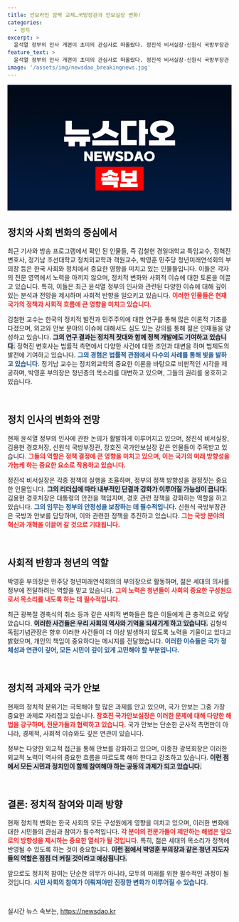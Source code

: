 ```yaml
---
title: 안보라인 깜짝 교체…국방장관과 안보실장 변화!
categories:
  - 정치
excerpt: >
  윤석열 정부의 인사 개편이 초미의 관심사로 떠올랐다. 정진석 비서실장·신원식 국방부장관 등 주요 인물들이 교체된 이유는? 광복절 경축식 취소의 배경까지 공개된다. 클릭해 더 알아보세요!
feature_text: >
  윤석열 정부의 인사 개편이 초미의 관심사로 떠올랐다. 정진석 비서실장·신원식 국방부장관 등 주요 인물들이 교체된 이유는? 광복절 경축식 취소의 배경까지 공개된다. 클릭해 더 알아보세요!
image: '/assets/img/newsdao_breakingnews.jpg'
---
```


<p><img src="/assets/img/newsdao_breakingnews.jpg" alt="koreaapp 속보" /></p>

<h2 data-ke-size="size26">정치와 사회 변화의 중심에서</h2>

<p data-ke-size="size16">최근 기사와 방송 프로그램에서 확인 된 인물들, 즉 김철현 경일대학교 특임교수, 정혁진 변호사, 정기남 조선대학교 정치외교학과 객원교수, 박영훈 민주당 청년미래연석회의 부의장 등은 한국 사회와 정치에서 중요한 영향을 미치고 있는 인물들입니다. 이들은 각자의 전문 영역에서 노력을 아끼지 않으며, 정치적 변화와 사회적 이슈에 대한 토론을 이끌고 있습니다. 특히, 이들은 최근 윤석열 정부의 인사와 관련된 다양한 이슈에 대해 깊이 있는 분석과 전망을 제시하며 사회적 반향을 일으키고 있습니다. <b><span style="color: #ee2323;">이러한 인물들은 현재 국가의 정책과 사회적 흐름에 큰 영향을 미치고 있습니다.</span></b></p>

<p data-ke-size="size16">김철현 교수는 한국의 정치적 발전과 민주주의에 대한 연구를 통해 많은 이론적 기초를 다졌으며, 외교와 안보 분야의 이슈에 대해서도 심도 있는 강의를 통해 젊은 인재들을 양성하고 있습니다. <b><span style="background-color: #21538527;">그의 연구 결과는 정치적 잣대와 함께 정책 개발에도 기여하고 있습니다.</span></b> 정혁진 변호사는 법률적 측면에서 다양한 사건에 대한 조언과 대변을 하며 법제도의 발전에 기여하고 있습니다. <b><span style="color: #1a5490;">그의 경험은 법률적 관점에서 다수의 사례를 통해 빛을 발하고 있습니다.</span></b> 정기남 교수는 정치외교학의 중요한 이론을 바탕으로 비판적인 시각을 제공하며, 박영훈 부의장은 청년층의 목소리를 대변하고 있으며, 그들의 권리를 옹호하고 있습니다.</p>

<p data-ke-size="size16">&nbsp;</p>

<h2 data-ke-size="size26">정치 인사의 변화와 전망</h2>

<p data-ke-size="size16">현재 윤석열 정부의 인사에 관한 논의가 활발하게 이루어지고 있으며, 정진석 비서실장, 김용현 경호처장, 신원식 국방부장관, 장호진 국가안보실장 같은 인물들이 주목받고 있습니다. <b><span style="color: #ee2323;">그들의 역할은 정책 결정에 큰 영향을 미치고 있으며, 이는 국가의 미래 방향성을 가늠케 하는 중요한 요소로 작용하고 있습니다.</span></b></p>

<p data-ke-size="size16">정진석 비서실장은 각종 정책의 실행을 조율하며, 정부의 정책 방향성을 결정짓는 중요한 인물입니다. <b><span style="background-color: #21538527;">그의 리더십에 따라 내부적인 단결과 강화가 이루어질 가능성이 큽니다.</span></b> 김용현 경호처장은 대통령의 안전을 책임지며, 경호 관련 정책을 강화하는 역할을 하고 있습니다. <b><span style="color: #1a5490;">그의 임무는 정부의 안정성을 보장하는 데 필수적입니다.</span></b> 신원식 국방부장관은 국방과 안보를 담당하며, 이와 관련한 정책을 추진하고 있습니다. <b><span style="color: #ee2323;">그는 국방 분야의 혁신과 개혁을 이끌어 갈 것으로 기대됩니다.</span></b></p>

<p data-ke-size="size16">&nbsp;</p>

<h2 data-ke-size="size26">사회적 반향과 청년의 역할</h2>

<p data-ke-size="size16">박영훈 부의장은 민주당 청년미래연석회의의 부의장으로 활동하며, 젊은 세대의 의사를 정부에 전달하려는 역할을 맡고 있습니다. <b><span style="color: #ee2323;">그의 노력은 청년들이 사회의 중요한 구성원으로서 목소리를 내도록 하는 데 필수적입니다.</span></b></p>

<p data-ke-size="size16">최근 광복절 경축식의 취소 등과 같은 사회적 변화들은 많은 이들에게 큰 충격으로 와닿았습니다. <b><span style="background-color: #21538527;">이러한 사건들은 우리 사회의 역사와 기억을 되새기게 하고 있습니다.</span></b> 김형석 독립기념관장은 향후 이러한 사건들이 더 이상 발생하지 않도록 노력을 기울이고 있다고 밝혔으며, 개인의 책임이 중요하다는 메시지를 전달했습니다. <b><span style="color: #1a5490;">이러한 이슈들은 국가 정체성과 연관이 깊어, 모든 시민이 깊이 있게 고민해야 할 부분입니다.</span></b></p>

<p data-ke-size="size16">&nbsp;</p>

<h2 data-ke-size="size26">정치적 과제와 국가 안보</h2>

<p data-ke-size="size16">현재의 정치적 분위기는 극복해야 할 많은 과제를 안고 있으며, 국가 안보는 그중 가장 중요한 과제로 자리잡고 있습니다. <b><span style="color: #ee2323;">장호진 국가안보실장은 이러한 문제에 대해 다양한 해법을 강구하며, 전문가들과 협력하고 있습니다.</span></b> 국가 안보는 단순한 군사적 측면만이 아니라, 경제적, 사회적 이슈와도 깊은 연관이 있습니다.</p>

<p data-ke-size="size16">정부는 다양한 외교적 접근을 통해 안보를 강화하고 있으며, 이종찬 광복회장은 이러한 외교적 노력이 역사의 중요한 흐름을 따르도록 해야 한다고 강조하고 있습니다. <b><span style="background-color: #21538527;">이런 점에서 모든 시민과 정치인이 함께 참여해야 하는 공동의 과제가 되고 있습니다.</span></b></p>

<p data-ke-size="size16">&nbsp;</p>

<h2 data-ke-size="size26">결론: 정치적 참여와 미래 방향</h2>

<p data-ke-size="size16">현재 정치적 변화는 한국 사회의 모든 구성원에게 영향을 미치고 있으며, 이러한 변화에 대한 시민들의 관심과 참여가 필수적입니다. <b><span style="color: #ee2323;">각 분야의 전문가들이 제안하는 해법은 앞으로의 방향성을 제시하는 중요한 열쇠가 될 것입니다.</span></b> 특히, 젊은 세대의 목소리가 정책에 반영될 수 있도록 하는 것이 중요합니다. <b><span style="background-color: #21538527;">이런 점에서 박영훈 부의장과 같은 청년 지도자들의 역할은 점점 더 커질 것이라고 예상됩니다.</span></b></p>

<p data-ke-size="size16">앞으로도 정치적 참여는 단순한 의무가 아니라, 모두의 미래를 위한 필수적인 과정이 될 것입니다. <b><span style="color: #1a5490;">시민 사회의 참여가 이뤄져야만 진정한 변화가 이루어질 수 있습니다.</span></b></p>

<p data-ke-size="size16">&nbsp;</p>
실시간 뉴스 속보는, <a href="https://newsdao.kr" rel="dofollow">https://newsdao.kr</a>


